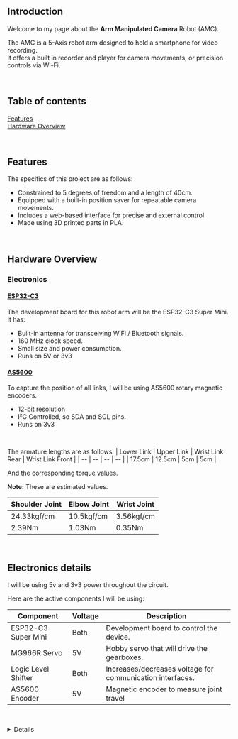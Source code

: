 ## Introduction
Welcome to my page about the **Arm Manipulated Camera** Robot (AMC).

The AMC is a 5-Axis robot arm designed to hold a smartphone for video recording.\
It offers a built in recorder and player for camera movements, or precision controls via Wi-Fi.

&nbsp;
## Table of contents
[Features](#features)\
[Hardware Overview](#hardware)

&nbsp;
<a name="features"/>

## Features
The specifics of this project are as follows:
- Constrained to 5 degrees of freedom and a length of 40cm.
- Equipped with a built-in position saver for repeatable camera movements.
- Includes a web-based interface for precise and external control.
- Made using 3D printed parts in PLA.

&nbsp;
<a name="hardware"/>

## Hardware Overview
### Electronics
#### <ins>ESP32-C3</ins>
The development board for this robot arm will be the ESP32-C3 Super Mini.\
It has:
- Built-in antenna for transceiving WiFi / Bluetooth signals.
- 160 MHz clock speed.
- Small size and power consumption.
- Runs on 5V or 3v3

#### <ins>AS5600</ins>
To capture the position of all links, I will be using AS5600 rotary magnetic encoders.
- 12-bit resolution
- I²C Controlled, so SDA and SCL pins.
- Runs on 3v3




&nbsp;

The armature lengths are as follows:
| Lower Link | Upper Link | Wrist Link Rear | Wrist Link Front | 
| -- | -- | -- | -- |
| 17.5cm | 12.5cm | 5cm | 5cm |

And the corresponding torque values.

**Note:** These are estimated values.

| Shoulder Joint | Elbow Joint | Wrist Joint | 
| -- | -- | -- |
| 24.33kgf/cm | 10.5kgf/cm | 3.56kgf/cm |
| 2.39Nm | 1.03Nm | 0.35Nm |

&nbsp;
## Electronics details

I will be using 5v and 3v3 power throughout the circuit.

Here are the active components I will be using:

| Component | Voltage | Description |
| -- | -- | -- |
| ESP32-C3 Super Mini | Both | Development board to control the device. |
| MG966R Servo | 5V | Hobby servo that will drive the gearboxes. |
| Logic Level Shifter | Both | Increases/decreases voltage for communication interfaces. |
| AS5600 Encoder | 5V | Magnetic encoder to measure joint travel |


&nbsp;
<details>
<summary>Tips for collapsed sections</summary>

You can add a header
---
Some test things

```ruby
   puts "Hello World"
```
</details>
